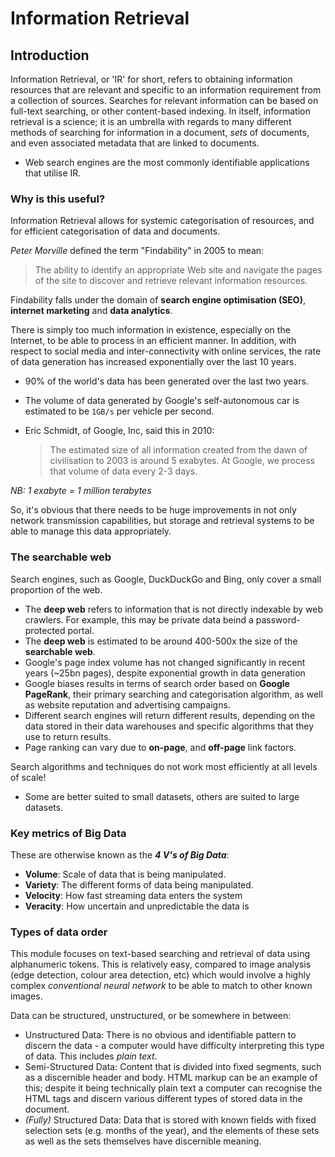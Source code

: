 # Information Retrieval
## Introduction

Information Retrieval, or 'IR' for short, refers to obtaining information resources that are relevant and specific to an information requirement from a collection of sources. Searches for relevant information can be based on full-text searching, or other content-based indexing. In itself, information retrieval is a science; it is an umbrella with regards to many different methods of searching for information in a document, *sets* of documents, and even associated metadata that are linked to documents.

* Web search engines are the most commonly identifiable applications that utilise IR.

### Why is this useful?
Information Retrieval allows for systemic categorisation of resources, and for efficient categorisation of data and documents.

*Peter Morville* defined the term "Findability" in 2005 to mean:
> The ability to identify an appropriate Web site and navigate the pages of the site to discover and retrieve relevant information resources.

Findability falls under the domain of **search engine optimisation (SEO)**, **internet marketing** and **data analytics**.

There is simply too much information in existence, especially on the Internet, to be able to process in an efficient manner. In addition, with respect to social media and inter-connectivity with online services, the rate of data generation has increased exponentially over the last 10 years.

* 90% of the world's data has been generated over the last two years.

* The volume of data generated by Google's self-autonomous car is estimated to be `1GB/s` per vehicle per second.

* Eric Schmidt, of Google, Inc, said this in 2010:
  > The estimated size of all information created from the dawn of civilisation to 2003 is around 5 exabytes. At Google, we process that volume of data every 2-3 days.

 *NB: 1 exabyte = 1 million terabytes*

So, it's obvious that there needs to be huge improvements in not only network transmission capabilities, but storage and retrieval systems to be able to manage this data appropriately.

### The searchable web
Search engines, such as Google, DuckDuckGo and Bing, only cover a small proportion of the web.

* The **deep web** refers to information that is not directly indexable by web crawlers. For example, this may be private data beind a password-protected portal.
* The **deep web** is estimated to be around 400-500x the size of the **searchable web**.
* Google's page index volume has not changed significantly in recent years (~25bn pages), despite exponential growth in data generation
* Google biases results in terms of search order based on **Google PageRank**, their primary searching and categorisation algorithm, as well as website reputation and advertising campaigns.
* Different search engines will return different results, depending on the data stored in their data warehouses and specific algorithms that they use to return results.
* Page ranking can vary due to **on-page**, and **off-page** link factors.

Search algorithms and techniques do not work most efficiently at all levels of scale!
* Some are better suited to small datasets, others are suited to large datasets.

### Key metrics of Big Data
These are otherwise known as the **_4 V's of Big Data_**:
* **Volume**: Scale of data that is being manipulated.
* **Variety**: The different forms of data being manipulated.
* **Velocity**: How fast streaming data enters the system
* **Veracity**: How uncertain and unpredictable the data is

### Types of data order
This module focuses on text-based searching and retrieval of data using alphanumeric tokens. This is relatively easy, compared to image analysis (edge detection, colour area detection, etc) which would involve a highly complex *conventional neural network* to be able to match to other known images.

Data can be structured, unstructured, or be somewhere in between:
* Unstructured Data: There is no obvious and identifiable pattern to discern the data - a computer would have difficulty interpreting this type of data. This includes *plain text*.
* Semi-Structured Data: Content that is divided into fixed segments, such as a discernible header and body. HTML markup can be an example of this; despite it being technically plain text a computer can recognise the HTML tags and discern various different types of stored data in the document.
* *(Fully)* Structured Data: Data that is stored with known fields with fixed selection sets (e.g. months of the year), and the elements of these sets as well as the sets themselves have discernible meaning.
